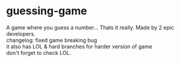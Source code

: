 # guessing-game
A game where you guess a number... Thats it really.
Made by 2 epic developers.  
changelog: fixed game breaking bug  
it also has LOL & hard branches for harder version of game  
don't forget to check LOL.
